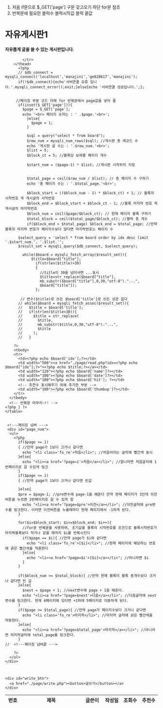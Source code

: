 1. 처음 if문으로 $_GET['page'] 구문 갖고오기 하단 for문 참조
2.  반복문에 필요한 
블럭수
블럭시작값
블럭 끝값


<?php include "./db.php";?>


<!doctype html>
<head>
<meta charset="UTF-8">
<title>게시판</title>
<link rel="stylesheet" type="text/css" href="/BBS/css/style.css" />
<style>
  .fo_re{color:orange;}
</style>
</head>
<body>
<div id="board_area"> 
  <h1>자유게시판1</h1>
  <h4>자유롭게 글을 쓸 수 있는 게시판입니다.</h4>
    <table class="list-table">
      <thead>
          <tr>
              <th width="70">번호</th>
                <th width="500">제목</th>
                <th width="120">글쓴이</th>
                <th width="100">작성일</th>
                <!-- 추천수 항목 추가 -->
                <th width="100">조회수</th>
                <th width="100">추천수</th>

            </tr>
        </thead>
          <?php
          // $db_connect =  mysqli_connect('localhost','manajini','ge828617','manajini');
          if(!$db_connect){echo'서버연결 오류 입니다.'.mysqli_connect_error();exit;}else{echo '서버연결 성공입니다.';};


         //페이징 부분 코드 아래 for 반복문에서 page값을 넣어 줌
          if(isset($_GET['page'])){
            $page = $_GET['page'];
            echo '<br> 페이지 숫자는 : ' .$page.'<br>';
              }else{
                $page = 1;
              }

              $sql = query("select * from board");
              $row_num = mysqli_num_rows($sql); //게시판 총 레코드 수
              echo '게시판 글 수는 : '.$row_num.'<br>';
              $list = 5; 
              $block_ct = 5; //블록당 보여줄 페이지 개수

              $start_num = ($page-1) * $list; //게시판 시작위치 지정


              $total_page = ceil($row_num / $list); // 총 페이지 수 구하기
              echo '총 페이지 수는 : '.$total_page.'<br>';

              $block_start = (($block_num - 1) * $block_ct) + 1; // 블록의 시작번호 즉 게시글의 시작번호
              $block_end = $block_start + $block_ct - 1; //블록 마지막 번호 즉 게시글의 마지막번호
              $block_num = ceil($page/$block_ct); // 현재 페이지 블록 구하기
              $total_block = ceil($total_page/$block_ct); //블럭 총 개수
              if($block_end > $total_page) $block_end = $total_page; //만약 블록의 마지박 번호가 페이지수보다 많다면 마지박번호는 페이지 수
    
          $select_query = 'select * from board order by idx desc limit '.$start_num.', '.$list.'';
          $result_set = mysqli_query($db_connect, $select_query);
    
            while($board = mysqli_fetch_array($result_set)){
                $title=$board["title"]; 
                  if(strlen($title)>30)
                  { 
                    //title이 30을 넘어서면 ...표시
                    $title=str_replace($board["title"],
                    mb_substr($board["title"],0,30,"utf-8")."...",
                    $board["title"]);
                  };

           // 변수($title)로 쓰든 $board['title']로 쓰든 상관 읍다 
          // while($board = mysqli_fetch_assoc($result_set)){
          //   $title = $board['title'];
          //   if(strlen($title>30)){
          //     $title = str_replace(
          //       $title,
          //       mb_substr($title,0,30,"utf-8")."...",
          //       $title
          //     );
          //   }
          
        ?>
        <tbody>
        <tr>
          <td><?php echo $board['idx'];?></td>
          <td width="500"><a href="./page/read.php?idx=<?php echo $board["idx"];?>"><?php echo $title;?></a></td>
          <td width="120"><?php echo $board['name']?></td>
          <td width="100"><?php echo $board['date']?></td>
          <td width="100"><?php echo $board['hit']; ?></td>
          <!-- 추천수 표시해주기 위해 추가한 부분 -->
          <td width="100"><?php echo $board['thumbup']?></td>
        </tr>
      </tbody>
      <!-- 반복문 마무리~!! -->
    <?php } ?>
    </table>

  
     <!---페이징 넘버 --->
     <div id="page_num">
      <ul>
        <?php
          if($page <= 1)
          { //만약 page가 1보다 크거나 같다면
            echo "<li class='fo_re'>처음</li>"; //처음이라는 글자에 빨간색 표시 
          }else{
            echo "<li><a href='?page=1'>처음</a></li>"; //알니라면 처음글자에 1번페이지로 갈 수있게 링크
          }
          if($page <= 1)
          { //만약 page가 1보다 크거나 같다면 빈값
            
          }else{
          $pre = $page-1; //pre변수에 page-1을 해준다 만약 현재 페이지가 3인데 이전버튼을 누르면 2번페이지로 갈 수 있게 함
            echo "<li><a href='?page=$pre'>이전</a></li>"; //이전글자에 pre변수를 링크한다. 이러면 이전버튼을 누를때마다 현재 페이지에서 -1하게 된다.
          }

          for($i=$block_start; $i<=$block_end; $i++){ 
            //for문 반복문을 사용하여, 초기값을 블록의 시작번호를 조건으로 블록시작번호가 마지박블록보다 작거나 같을 때까지 $i를 반복시킨다
            if($page == $i){ //만약 page가 $i와 같다면 
              echo "<li class='fo_re'>[$i]</li>"; //현재 페이지에 해당하는 번호에 굵은 빨간색을 적용한다
            }else{
              echo "<li><a href='?page=$i'>[$i]</a></li>"; //아니라면 $i
            }
          }

          if($block_num >= $total_block){ //만약 현재 블록이 블록 총개수보다 크거나 같다면 빈 값
          }else{
            $next = $page + 1; //next변수에 page + 1을 해준다.
            echo "<li><a href='?page=$next'>다음</a></li>"; //다음글자에 next변수를 링크한다. 현재 4페이지에 있다면 +1하여 5페이지로 이동하게 된다.
          }
          if($page >= $total_page){ //만약 page가 페이지수보다 크거나 같다면
            echo "<li class='fo_re'>마지막</li>"; //마지막 글자에 긁은 빨간색을 적용한다.
          }else{
            echo "<li><a href='?page=$total_page'>마지막</a></li>"; //아니라면 마지막글자에 total_page를 링크한다.
          }
    //  <!---페이징 넘버끝 --->
          
        ?>
      </ul>
    </div>

   
    
    <div id="write_btn">
      <a href="./page/write.php"><button>글쓰기</button></a>
    </div>
  </div>
</body>
</html>
